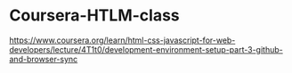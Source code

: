 # Coursera-HTLM-class
https://www.coursera.org/learn/html-css-javascript-for-web-developers/lecture/4T1t0/development-environment-setup-part-3-github-and-browser-sync
